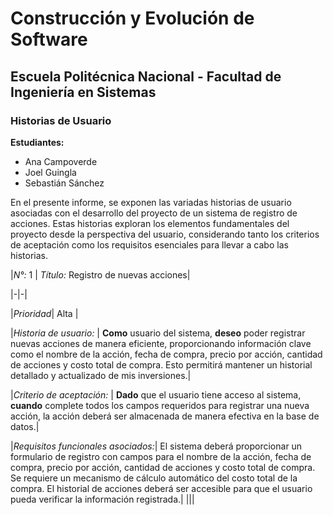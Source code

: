 # Construcción y Evolución de Software
## Escuela Politécnica Nacional - Facultad de Ingeniería en Sistemas

### Historias de Usuario
**Estudiantes:**  
- Ana Campoverde
- Joel Guingla
- Sebastián Sánchez

En el presente informe, se exponen las variadas historias de usuario asociadas con el desarrollo del proyecto de un sistema de registro de acciones. Estas historias exploran los elementos fundamentales del proyecto desde la perspectiva del usuario, considerando tanto los criterios de aceptación como los requisitos esenciales para llevar a cabo las historias.

|*N°:* 1 | *Título:* Registro de nuevas acciones|

|-|-| 

|*Prioridad*| Alta |

|*Historia de usuario:* | **Como** usuario del sistema, **deseo** poder registrar nuevas acciones de manera eficiente, proporcionando información clave como el nombre de la acción, fecha de compra, precio por acción, cantidad de acciones y costo total de compra. Esto permitirá mantener un historial detallado y actualizado de mis inversiones.|

|*Criterio de aceptación:* | **Dado** que el usuario tiene acceso al sistema, **cuando** complete todos los campos requeridos para registrar una nueva acción, la acción deberá ser almacenada de manera efectiva en la base de datos.|

|*Requisitos funcionales asociados:*| El sistema deberá proporcionar un formulario de registro con campos para el nombre de la acción, fecha de compra, precio por acción, cantidad de acciones y costo total de compra. Se requiere un mecanismo de cálculo automático del costo total de la compra. El historial de acciones deberá ser accesible para que el usuario pueda verificar la información registrada.|
|||
